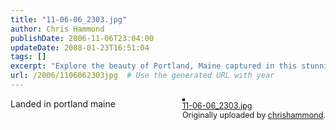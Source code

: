 ```yaml
---
title: "11-06-06_2303.jpg"
author: Chris Hammond
publishDate: 2006-11-06T23:04:00
updateDate: 2008-01-23T16:51:04
tags: []
excerpt: "Explore the beauty of Portland, Maine captured in this stunning photo by chrishammond. Discover the sights and attractions of this charming port city."
url: /2006/1106062303jpg  # Use the generated URL with year
---
```

<DIV style="FLOAT: right; MARGIN-BOTTOM: 10px; MARGIN-LEFT: 10px"><A title="photo sharing" href="https://www.flickr.com/photos/chammond/291180791/" mce_href="https://www.flickr.com/photos/chammond/291180791/"><IMG style="BORDER-RIGHT: #000000 2px solid; BORDER-TOP: #000000 2px solid; BORDER-LEFT: #000000 2px solid; BORDER-BOTTOM: #000000 2px solid" alt="" src="https://static.flickr.com/101/291180791_de6f65b3a3.jpg" mce_src="https://static.flickr.com/101/291180791_de6f65b3a3.jpg"></A> <BR><SPAN style="MARGIN-TOP: 0px; FONT-SIZE: 0.9em"><A href="https://www.flickr.com/photos/chammond/291180791/" mce_href="https://www.flickr.com/photos/chammond/291180791/">11-06-06_2303.jpg</A> <BR>Originally uploaded by <A href="https://www.flickr.com/people/chammond/" mce_href="https://www.flickr.com/people/chammond/">chrishammond</A>. </SPAN></DIV>Landed in portland maine <BR clear=all>

